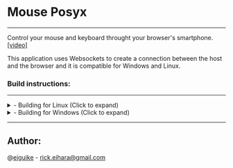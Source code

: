 # Mouse Posyx
---
Control your mouse and keyboard throught your browser's smartphone. [[video]](https://www.youtube.com/watch?v=foAUzgEAnbc)

This application uses Websockets to create a connection between the host
and the browser and it is compatible for Windows and Linux.

### Build instructions:
---
<details>
    <summary>
- Building for Linux (Click to expand)
    </summary>
1. Clone this repository

```
 $ git clone https://github.com/eiguike/mouse-posyx.git
```

2. Install the prerequisites packages:
```
$ sudo apt install cmake zlib1g-dev libx11-dev libxtst-dev
```

3. Initialize submodule folder and update it

```
 $ git submodule init; git submodule update
```

4. Build libwebsockets and install

```
 $ cd libwebsockets;mkdir build;cd build;cmake ..;make; sudo make install;
```
5. In mouse-posyx's folders, execute the following commands to build:

```
 $ mkdir build; cd build
 $ cmake ..
 $ make
```

6. Copy libwebsockets's implementations to the proper folder
```
$ sudo cp /usr/local/lib/libwebsockets* /usr/lib
```

7. Execute the application
```
$ ./mouse-posyx
```

8. Access the application throught IP:8000 in your favorite browser.
9. Enjoy!

</details>

<details>
    <summary>
- Building for Windows (Click to expand)
    </summary>
1. Install OpenSSL, cmake and Visual Studio

2. Clone this repository

3. Build and install libwebsockets

4. In root folder, create a 'build' folder
```
 md build; cd build
```

5a. Prepare the development enviroment to compile
```
 cmake .. -G "NMake Makefiles" -DCMAKE_BUILD_TYPE=RELEASE
```
5b. Prepare the development enviroment to compile, with OpenSSL activated:
```
 cmake .. -G "NMake Makefiles" -DCMAKE_BUILD_TYPE=RELEASE -DUSE_SSL=TRUE
```

6. Compile
```
 nmake
```

7. Execute the application

8. Access the application throught IP:8000 in your favorite browser.

9. Enjoy!
</details>

---

## Author:
@[eiguike](https://github.com/eiguike) - [rick.eihara@gmail.com](mailto:rick.eihara@gmail.com)
